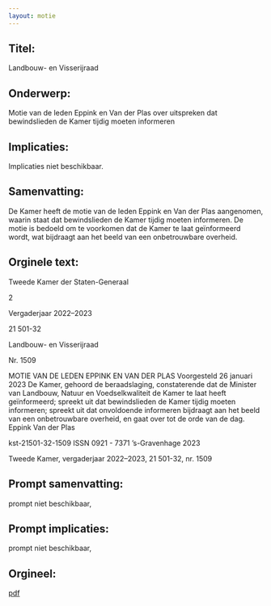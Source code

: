 ```yaml
---
layout: motie
---
```

## Titel:
Landbouw- en Visserijraad
## Onderwerp:
Motie van de leden Eppink en Van der Plas over uitspreken dat bewindslieden de Kamer tijdig moeten informeren
## Implicaties:
Implicaties niet beschikbaar.
## Samenvatting:

De Kamer heeft de motie van de leden Eppink en Van der Plas aangenomen, waarin staat dat bewindslieden de Kamer tijdig moeten informeren. De motie is bedoeld om te voorkomen dat de Kamer te laat geïnformeerd wordt, wat bijdraagt aan het beeld van een onbetrouwbare overheid.
## Orginele text:


Tweede Kamer der Staten-Generaal

2

Vergaderjaar 2022–2023

21 501-32

Landbouw- en Visserijraad

Nr. 1509

MOTIE VAN DE LEDEN EPPINK EN VAN DER PLAS
Voorgesteld 26 januari 2023
De Kamer,
gehoord de beraadslaging,
constaterende dat de Minister van Landbouw, Natuur en Voedselkwaliteit
de Kamer te laat heeft geïnformeerd;
spreekt uit dat bewindslieden de Kamer tijdig moeten informeren;
spreekt uit dat onvoldoende informeren bijdraagt aan het beeld van een
onbetrouwbare overheid,
en gaat over tot de orde van de dag.
Eppink
Van der Plas

kst-21501-32-1509
ISSN 0921 - 7371
’s-Gravenhage 2023

Tweede Kamer, vergaderjaar 2022–2023, 21 501-32, nr. 1509


## Prompt samenvatting:
prompt niet beschikbaar,

## Prompt implicaties:
prompt niet beschikbaar,
## Orgineel:
[pdf](https://gegevensmagazijn.tweedekamer.nl/OData/v4/2.0/Document(b748bf8f-98d5-4a8c-8015-d5969abac0f9)/resource)
